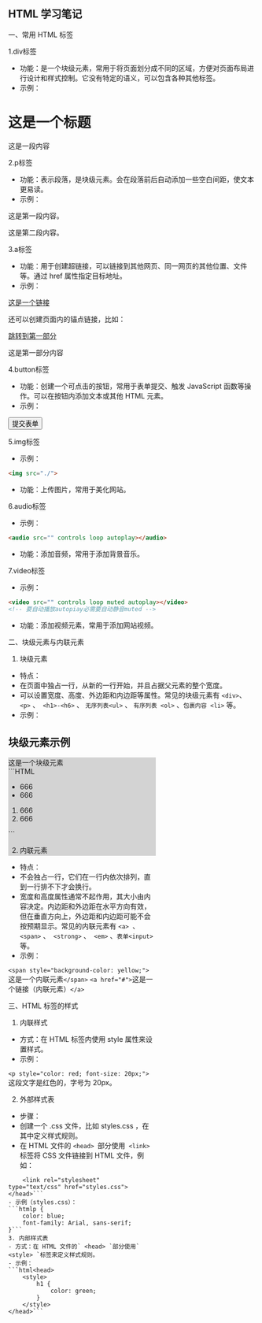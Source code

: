 ## HTML 学习笔记

一、常用 HTML 标签

1.div标签

- 功能：是一个块级元素，常用于将页面划分成不同的区域，方便对页面布局进行设计和样式控制。它没有特定的语义，可以包含各种其他标签。
- 示例：

<div>
    <h1>这是一个标题</h1>
    <p>这是一段内容</p>
</div>
 

2.p标签

- 功能：表示段落，是块级元素。会在段落前后自动添加一些空白间距，使文本更易读。
- 示例：

<p>这是第一段内容。</p>
<p>这是第二段内容。</p>

3.a标签

- 功能：用于创建超链接，可以链接到其他网页、同一网页的其他位置、文件等。通过 href 属性指定目标地址。
- 示例：

<a href="#">这是一个链接</a>


还可以创建页面内的锚点链接，比如：

<a href="#section1">跳转到第一部分</a>

<div id="section1">这是第一部分内容</div>

4.button标签

- 功能：创建一个可点击的按钮，常用于表单提交、触发 JavaScript 函数等操作。可以在按钮内添加文本或其他 HTML 元素。
- 示例：

<button type="submit">提交表单</button>

5.img标签

* 示例：

``` HTML
<img src="./">
```

* 功能：上传图片，常用于美化网站。

6.audio标签

* 示例：

```HTML
<audio src="" controls loop autoplay></audio>
```

* 功能：添加音频，常用于添加背景音乐。

7.video标签

* 示例：

```HTML
<video src="" controls loop muted autoplay></video>
<!-- 要自动播放autopiay必需要自动静音muted -->
```

* 功能：添加视频元素，常用于添加网站视频。


二、块级元素与内联元素

1. 块级元素

- 特点：
- 在页面中独占一行，从新的一行开始，并且占据父元素的整个宽度。
- 可以设置宽度、高度、外边距和内边距等属性。常见的块级元素有 ` <div> `、 `<p>` 、` <h1>-<h6>` 、 `无序列表<ul>` 、 `有序列表 <ol>` 、`包裹内容 <li>` 等。
- 示例：

<h2>块级元素示例</h2>
<div style="background-color: lightgray; width: 300px; height: 200px;">这是一个块级元素<div>
```HTML
<ul>
    <li>666</li>
    <li>666</li>
</ul>
<ol>
    <li>666</li>
    <li>666</li>
</ol>    
```



2. 内联元素

- 特点：
- 不会独占一行，它们在一行内依次排列，直到一行排不下才会换行。
- 宽度和高度属性通常不起作用，其大小由内容决定。内边距和外边距在水平方向有效，但在垂直方向上，外边距和内边距可能不会按预期显示。常见的内联元素有 `<a> `、` <span>` 、` <strong>` 、` <em>` 、`表单<input>`等。
- 示例：

`<span style="background-color: yellow;">`这是一个内联元素`</span>`
`<a href="#">`这是一个链接（内联元素）`</a>`


三、HTML 标签的样式

1. 内联样式

- 方式：在 HTML 标签内使用 style 属性来设置样式。
- 示例：

`<p style="color: red; font-size: 20px;">`这段文字是红色的，字号为 20px。</p>


2. 外部样式表

- 步骤：
- 创建一个 .css 文件，比如 styles.css ，在其中定义样式规则。
- 在 HTML 文件的 `<head> `部分使用` <link>` 标签将 CSS 文件链接到 HTML 文件，例如：

```html<head>
    <link rel="stylesheet" type="text/css" href="styles.css">
</head>```
- 示例（styles.css）：
```htmlp {
    color: blue;
    font-family: Arial, sans-serif;
}```
3. 内部样式表
- 方式：在 HTML 文件的` <head> `部分使用` <style> `标签来定义样式规则。
- 示例：
```html<head>
    <style>
        h1 {
            color: green;
        }
    </style>
</head>```
